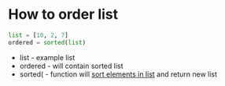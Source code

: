 # How to order list

```python
list = [10, 2, 7]
ordered = sorted(list)
```

- list - example list
- ordered - will contain sorted list
- sorted( - function will [sort elements in list](https://docs.python.org/3/howto/sorting.html) and return new list
